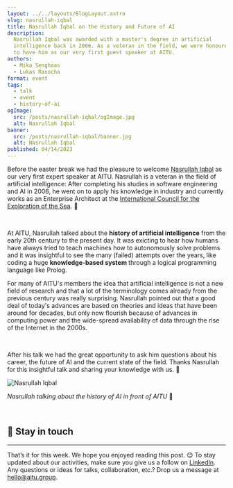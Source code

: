 ```yaml
---
layout: ../../layouts/BlogLayout.astro
slug: nasrullah-iqbal
title: Nasrullah Iqbal on the History and Future of AI
description: 
  Nasrullah Iqbal was awarded with a master's degree in artificial
  intelligence back in 2006. As a veteran in the field, we were honoured 
  to have him as our very first guest speaker at AITU.
authors:
  - Mika Senghaas
  - Lukas Rasocha
format: event
tags:
  - talk
  - event
  - history-of-ai
ogImage:
  src: /posts/nasrullah-iqbal/ogImage.jpg
  alt: Nasrullah Iqbal
banner:
  src: /posts/nasrullah-iqbal/banner.jpg
  alt: Nasrullah Iqbal
published: 04/14/2023
---
```


Before the easter break we had the pleasure to welcome [Nasrullah
Iqbal](https://www.linkedin.com/in/nasrullahiqbal/) as our very first expert
speaker at AITU. Nasrullah is a veteran in the field of artificial intelligence:
After completing his studies in software engineering and AI 
in 2006, he went on to apply his knowledge in industry and currently works as an Enterprise Architect at the [International Council for the Exploration of the Sea](https://www.ices.dk/). 🌊

<br />

At AITU, Nasrullah talked about the **history of artificial intelligence** from
the early 20th century to the present day. It was exicting to hear how humans
have always tried to teach machines how to autonomously solve problems and it
was insightful to see the many (failed) attempts over the years, like coding a
huge **knowledge-based system** through a logical programming language like
Prolog.

For many of AITU's members the idea that artificial intelligence is not a new
field of research and that a lot of the terminology comes already from the previous century was really surprising. Nasrullah pointed out that a good deal of
today's advances are based on theories and ideas that have been around for
decades, but only now flourish because of advances in computing power and
the wide-spread availability of data through the rise of the Internet in the
2000s.

<br />

After his talk we had the great opportunity to ask him questions about his
career, the future of AI and the current state of the field. Thanks Nasrullah
for this insightful talk and sharing your knowledge with us. 🙌


![Nasrullah Iqbal](/posts/nasrullah-iqbal/meeting.jpg)

_Nasrullah talking about the history of AI in front of AITU_ 🙌

<br />

## 📣 Stay in touch

---

That’s it for this week. We hope you enjoyed reading this post. 😊 To stay
updated about our activities, make sure you give us a follow on
[LinkedIn](https://www.linkedin.com/company/aitu-dk/). Any questions or ideas
for talks, collaboration, etc.? Drop us a message at
[hello@aitu.group](mailto:hello@aitu.group).
